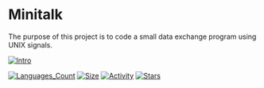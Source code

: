 # Minitalk

 The purpose of this project is to code a small data exchange program using UNIX signals.
 
 [![Intro](https://img.shields.io/badge/Cursus-Minitalk-yellow?style=for-the-badge&logo=42)](https://github.com/LudovicAns/42-Minitalk.git)
 
 [![Languages_Count](https://img.shields.io/github/languages/count/LudovicAns/42-Minitalk?color=informational&logo=Stars&style=?style=flat)](https://github.com/LudovicAns/42-Minitalk.git)
 [![Size](https://img.shields.io/github/repo-size/LudovicAns/42-Minitalk)](https://github.com/LudovicAns/42-Minitalk.git)
 [![Activity](https://img.shields.io/github/last-commit/LudovicAns/42-Minitalk)](https://github.com/LudovicAns/42-Minitalk.git)
 [![Stars](https://img.shields.io/github/stars/LudovicAns/42-Minitalk?color=ffff00&label=stars&logo=stars&style=?style=flat)](https://github.com/LudovicAns/42-Minitalk.git)